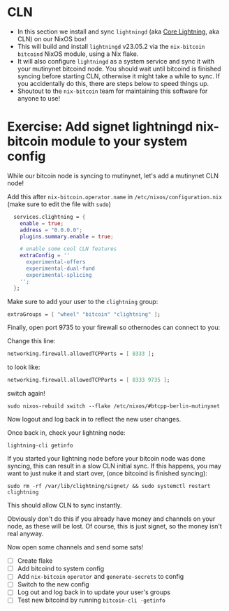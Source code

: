 # CLN

- In this section we install and sync `lightningd` (aka [Core Lightning](https://github.com/ElementsProject/lightning), aka CLN) on our NixOS box!
- This will build and install `lightningd` v23.05.2 via the `nix-bitcoin` `bitcoind` NixOS module, using a Nix flake.
- It will also configure `lightningd` as a system service and sync it with your mutinynet bitcoind node. You should wait until bitcoind is finished syncing before starting CLN, otherwise it might take a while to sync. If you accidentally do this, there are steps below to speed things up.
- Shoutout to the `nix-bitcoin` team for maintaining this software for anyone to use!

# Exercise: Add signet lightningd nix-bitcoin module to your system config

While our bitcoin node is syncing to mutinynet, let's add a mutinynet CLN node!

Add this after `nix-bitcoin.operator.name` in `/etc/nixos/configuration.nix` (make sure to edit the file with `sudo`)

```nix
  services.clightning = {
    enable = true;
    address = "0.0.0.0";
    plugins.summary.enable = true;

    # enable some cool CLN features
    extraConfig = ''
      experimental-offers
      experimental-dual-fund
      experimental-splicing
    '';
  };
```

Make sure to add your user to the `clightning` group:

```nix
extraGroups = [ "wheel" "bitcoin" "clightning" ];
```

Finally, open port 9735 to your firewall so othernodes can connect to you:

Change this line:
```nix
networking.firewall.allowedTCPPorts = [ 8333 ];
```

to look like:

```nix
networking.firewall.allowedTCPPorts = [ 8333 9735 ];
```

switch again!

```
sudo nixos-rebuild switch --flake /etc/nixos/#btcpp-berlin-mutinynet
```

Now logout and log back in to reflect the new user changes.

Once back in, check your lightning node:

```
lightning-cli getinfo
```

If you started your lightning node before your bitcoin node was done syncing, this can result in a slow CLN initial sync. If this happens, you may want to just nuke it and start over, (once bitcoind is finished syncing):

```
sudo rm -rf /var/lib/clightning/signet/ && sudo systemctl restart clightning
```

This should allow CLN to sync instantly.

Obviously don't do this if you already have money and channels on your node, as these will be lost. Of course, this is just signet, so the money isn't real anyway.

Now open some channels and send some sats!

- [ ] Create flake
- [ ] Add bitcoind to system config
- [ ] Add `nix-bitcoin` `operator` and `generate-secrets` to config
- [ ] Switch to the new config
- [ ] Log out and log back in to update your user's groups
- [ ] Test new bitcoind by running `bitcoin-cli -getinfo`
